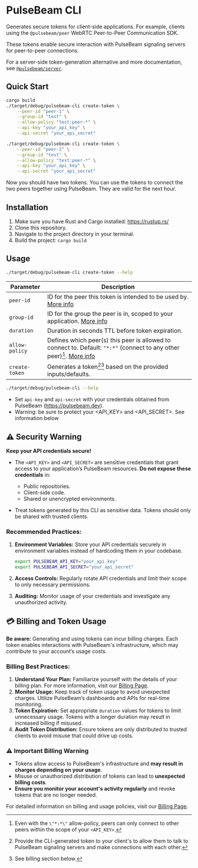 # PulseBeam CLI

Generates secure tokens for client-side applications. For example, clients using the `@pulsebeam/peer` WebRTC Peer-to-Peer Communication SDK.

These tokens enable secure interaction with PulseBeam signaling servers for peer-to-peer connections.

For a server-side token-generation alternative and more documentation, see [`@pulsebeam/server`](https://jsr.io/@pulsebeam/server).

## Quick Start

```bash
cargo build
./target/debug/pulsebeam-cli create-token \
    --peer-id "peer-1" \
    --group-id "test" \
    --allow-policy "test:peer-*" \
    --api-key "your_api_key" \
    --api-secret "your_api_secret"

./target/debug/pulsebeam-cli create-token \
    --peer-id "peer-2" \
    --group-id "test" \
    --allow-policy "test:peer-*" \
    --api-key "your_api_key" \
    --api-secret "your_api_secret"
```

Now you should have two tokens. You can use the tokens to connect the two peers together using PulseBeam. They are valid for the next hour.

## Installation

1. Make sure you have Rust and Cargo installed: https://rustup.rs/
2. Clone this repository.
3. Navigate to the project directory in your terminal.
4. Build the project: `cargo build`

## Usage

```bash
./target/debug/pulsebeam-cli create-token --help
```
| Parameter     | Description                                                                                           |
|---------------|-------------------------------------------------------------------------------------------------------|
| `peer-id`     | ID for the peer this token is intended to be used by. [More info](https://jsr.io/@pulsebeam/server/doc/~/PeerClaims#constructor_0) |
| `group-id`    | ID for the group the peer is in, scoped to your application. [More info](https://jsr.io/@pulsebeam/server/doc/~/PeerClaims#constructor_0) |
| `duration`    | Duration in seconds TTL before token expiration.                                                          |
| `allow-policy`| Defines which peer(s) this peer is allowed to connect to. Default: `"*:*"` (connect to any other peer)[^1]. [More info](https://jsr.io/@pulsebeam/server/doc/~/PeerPolicy) |
| `create-token`| Generates a token[^2][^3] based on the provided inputs/defaults.                                               |

[^1]: Even with the `\"*:*\"` allow-policy, peers can only connect to other peers within the scope of your `<API_KEY>`.

[^2]: Provide the CLI-generated token to your client's to allow them to talk to PulseBeam signaling servers and make connections with each other.

[^3]: See billing section below.

```bash
./target/debug/pulsebeam-cli --help
```

* Set `api-key` and `api-secret` with your credentials obtained from PulseBeam (https://pulsebeam.dev).
* Warning: be sure to protect your <API_KEY> and <API_SECRET>. See information below 

## ⚠️ Security Warning

**Keep your API credentials secure!**

- The `<API_KEY>` and `<API_SECRET>` are sensitive credentials that grant access to your application’s PulseBeam resources. **Do not expose these credentials** in:
  - Public repositories.
  - Client-side code.
  - Shared or unencrypted environments.

- Treat tokens generated by this CLI as sensitive data. Tokens should only be shared with trusted clients.

### Recommended Practices:
1. **Environment Variables:** Store your API credentials securely in environment variables instead of hardcoding them in your codebase.
    ```bash
    export PULSEBEAM_API_KEY="your_api_key"
    export PULSEBEAM_API_SECRET="your_api_secret"
    ```

2. **Access Controls:** Regularly rotate API credentials and limit their scope to only necessary permissions.

3. **Auditing:** Monitor usage of your credentials and investigate any unauthorized activity.

## 💳 Billing and Token Usage

**Be aware:** Generating and using tokens can incur billing charges. Each token enables interactions with PulseBeam's infrastructure, which may contribute to your account’s usage costs.

### Billing Best Practices:
1. **Understand Your Plan:** Familiarize yourself with the details of your billing plan. For more information, visit our [Billing Page](https://pulsebeam.dev/billing).
2. **Monitor Usage:** Keep track of token usage to avoid unexpected charges. Utilize PulseBeam’s dashboards and APIs for real-time monitoring.
3. **Token Expiration:** Set appropriate `duration` values for tokens to limit unnecessary usage. Tokens with a longer duration may result in increased billing if misused.
4. **Audit Token Distribution:** Ensure tokens are only distributed to trusted clients to avoid misuse that could drive up costs.

### ⚠️ Important Billing Warning

- Tokens allow access to PulseBeam's infrastructure and **may result in charges depending on your usage**.
- Misuse or unauthorized distribution of tokens can lead to **unexpected billing costs**.
- **Ensure you monitor your account's activity regularly** and revoke tokens that are no longer needed.

For detailed information on billing and usage policies, visit our [Billing Page](https://pulsebeam.dev/billing).
